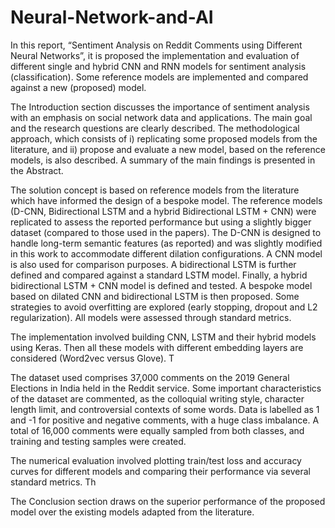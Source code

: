 # Neural-Network-and-AI

In this report, “Sentiment Analysis on Reddit Comments using Different Neural Networks”, it is proposed the implementation and evaluation of different single and hybrid CNN and RNN models for sentiment analysis (classification). Some reference models are implemented and compared against a new (proposed) model.

The Introduction section discusses the importance of sentiment analysis with an emphasis on social network data and applications. The main goal and the research questions are clearly described. The methodological approach, which consists of i) replicating some proposed models from the literature, and ii) propose and evaluate a new model, based on the reference models, is also described. A summary of the main findings is presented in the Abstract.

The solution concept is based on reference models from the literature which have informed the design of a bespoke model. The reference models (D-CNN, Bidirectional LSTM and a hybrid Bidirectional LSTM + CNN) were replicated to assess the reported performance but using a slightly bigger dataset (compared to those used in the papers). The D-CNN is designed to handle long-term semantic features (as reported) and was slightly modified in this work to accommodate different dilation configurations. A CNN model is also used for comparison purposes. A bidirectional LSTM is further defined and compared against a standard LSTM model. Finally, a hybrid bidirectional LSTM + CNN model is defined and tested. A bespoke model based on dilated CNN and bidirectional LSTM is then proposed. Some strategies to avoid overfitting are explored (early stopping, dropout and L2 regularization). All models were assessed through standard metrics. 

The implementation involved building CNN, LSTM and their hybrid models using Keras. Then all these models with different embedding layers are considered (Word2vec versus Glove). T

The dataset used comprises 37,000 comments on the 2019 General Elections in India held in the Reddit service. Some important characteristics of the dataset are commented, as the colloquial writing style, character length limit, and controversial contexts of some words. Data is labelled as 1 and -1 for positive and negative comments, with a huge class imbalance. A total of 16,000 comments were equally sampled from both classes, and training and testing samples were created. 

The numerical evaluation involved plotting train/test loss and accuracy curves for different models and comparing their performance via several standard metrics. Th

The Conclusion section draws on the superior performance of the proposed model over the existing models adapted from the literature. 
